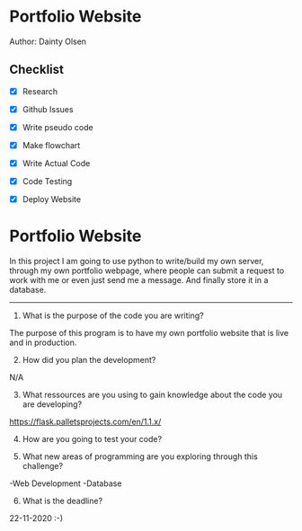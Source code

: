 Portfolio Website
===================================================

Author: Dainty Olsen

Checklist
------------

- [x] Research
- [x] Github Issues
- [x] Write pseudo code
- [x] Make flowchart
- [x] Write Actual Code
- [x] Code Testing
- [x] Deploy Website


Portfolio Website
===================================================
In this project I am going to use python to write/build my own server, through my own portfolio webpage,
where people can submit a request to work with me or even just send me a message. And finally store it in a database.

--------------
1. What is the purpose of the code you are writing?

The purpose of this program is to have my own portfolio website that is live and in production.

2. How did you plan the development?

N/A

3. What ressources are you using to gain knowledge about the code you are developing?

https://flask.palletsprojects.com/en/1.1.x/

4. How are you going to test your code?

5. What new areas of programming are you exploring through this challenge?

-Web Development
-Database

6. What is the deadline?

22-11-2020 :-)
